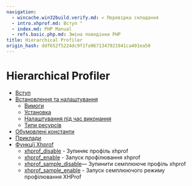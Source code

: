 ```yaml
---
navigation:
  - wincache.win32build.verify.md: « Перевірка складання
  - intro.xhprof.md: Вступ "
  - index.md: PHP Manual
  - refs.basic.php.md: Зміна поведінки PHP
title: Hierarchical Profiler
origin_hash: ddf652f5224dc9f1fa9671347921941ca401ea50
---
```

# Hierarchical Profiler

-   [Вступ](intro.xhprof.md)
-   [Встановлення та налаштування](xhprof.setup.md)
    -   [Вимоги](xhprof.requirements.md)
    -   [Установка](xhprof.installation.md)
    -   [Налаштування під час виконання](xhprof.configuration.md)
    -   [Типи ресурсів](xhprof.resources.md)
-   [Обумовлені константи](xhprof.constants.md)
-   [Приклади](xhprof.examples.md)
-   [Функції Xhprof](ref.xhprof.md)
    -   [xhprof\_disable](function.xhprof-disable.md) \- Зупиняє профіль xhprof
    -   [xhprof\_enable](function.xhprof-enable.md) \- Запуск профілювання xhprof
    -   [xhprof\_sample\_disable](function.xhprof-sample-disable.md)— Зупинити семплююче профіль xhprof
    -   [xhprof\_sample\_enable](function.xhprof-sample-enable.md) \- Запуск семплюючого режиму профілювання XHProf
